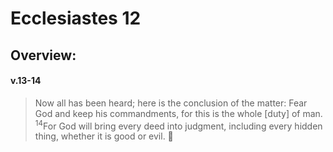 # Ecclesiastes 12

## Overview:


#### v.13-14
>Now all has been heard; here is the conclusion of the matter: Fear God and keep his commandments, for this is the whole \[duty] of man. <sup>14</sup>For God will bring every deed into judgment, including every hidden thing, whether it is good or evil. 




